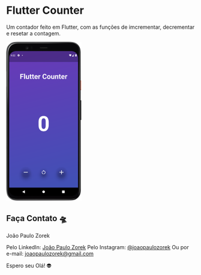 # Flutter Counter

Um contador feito em Flutter, com as funções de imcrementar, decrementar e resetar a contagem.

<img width="200" src="https://github.com/joaopaulozorek/flutter_counter/raw/main/lib/assets/Screenshot_20220605_210404.png">

## Faça Contato 🛸

João Paulo Zorek

Pelo LinkedIn: [João Paulo Zorek](https://www.linkedin.com/in/joaopaulozorek/)
Pelo Instagram: [@joaopaulozorek](https://instagram.com/joaopaulozorek)
Ou por e-mail: joaopaulozorek@gmail.com

Espero seu Olá! 👽